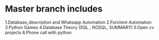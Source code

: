 # Master branch includes
1.Database_description and Whatsapp Automation
2.Forclient Automation
3.Python Games
4.Database Theory (SQL , NOSQL, SUMMARY)
5.Open cv projects
6.Phone call with python
